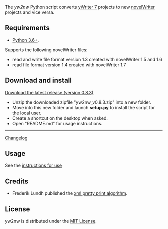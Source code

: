 The *yw2nw* Python script converts [yWriter 7](http://spacejock.com/yWriter7.html) projects to new [novelWriter](https://novelwriter.io/) projects and vice versa.


## Requirements

- [Python 3.6+](https://www.python.org).

Supports the following novelWriter files: 
- read and write file format version 1.3 created with novelWriter 1.5 and 1.6
- read file format version 1.4 created with novelWriter 1.7

## Download and install

[Download the latest release (version 0.8.3)](https://raw.githubusercontent.com/peter88213/yw2nw/main/dist/yw2nw_v0.8.3.zip)

- Unzip the downloaded zipfile "yw2nw_v0.8.3.zip" into a new folder.
- Move into this new folder and launch **setup.py** to install the script for the local user.
- Create a shortcut on the desktop when asked.
- Open "README.md" for usage instructions.

------------------------------------------------------------------

[Changelog](changelog)

## Usage

See the [instructions for use](usage)

## Credits

- Frederik Lundh published the [xml pretty print algorithm](http://effbot.org/zone/element-lib.htm#prettyprint).

## License

yw2nw is distributed under the [MIT License](http://www.opensource.org/licenses/mit-license.php).

